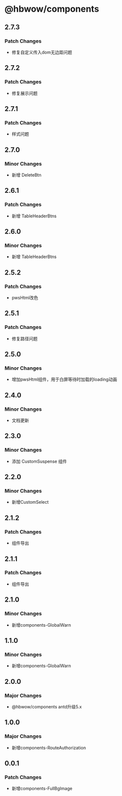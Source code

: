 # @hbwow/components

## 2.7.3

### Patch Changes

- 修复自定义传入dom无边距问题

## 2.7.2

### Patch Changes

- 修复展示问题

## 2.7.1

### Patch Changes

- 样式问题

## 2.7.0

### Minor Changes

- 新增 DeleteBtn

## 2.6.1

### Patch Changes

- 新增 TableHeaderBtns

## 2.6.0

### Minor Changes

- 新增 TableHeaderBtns

## 2.5.2

### Patch Changes

- pwsHtml改色

## 2.5.1

### Patch Changes

- 修复路径问题

## 2.5.0

### Minor Changes

- 增加pwsHtml组件，用于白屏等待时加载的loading动画

## 2.4.0

### Minor Changes

- 文档更新

## 2.3.0

### Minor Changes

- 添加 CustomSuspense 组件

## 2.2.0

### Minor Changes

- 新增CustomSelect

## 2.1.2

### Patch Changes

- 组件导出

## 2.1.1

### Patch Changes

- 组件导出

## 2.1.0

### Minor Changes

- 新增components-GlobalWarn

## 1.1.0

### Minor Changes

- 新增components-GlobalWarn

## 2.0.0

### Major Changes

- @hbwow/components antd升级5.x

## 1.0.0

### Major Changes

- 新增components-RouteAuthorization

## 0.0.1

### Patch Changes

- 新增components-FullBgImage
